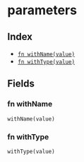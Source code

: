 # parameters



## Index

* [`fn withName(value)`](#fn-withname)
* [`fn withType(value)`](#fn-withtype)

## Fields

### fn withName

```jsonnet
withName(value)
```



### fn withType

```jsonnet
withType(value)
```


